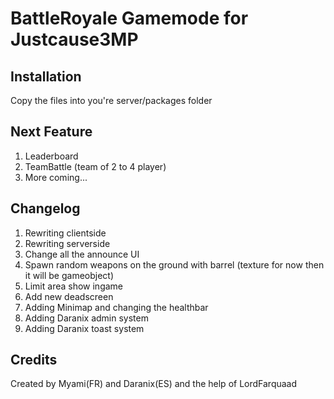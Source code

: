 # BattleRoyale Gamemode for Justcause3MP

## Installation
Copy the files into you're server/packages folder

## Next Feature
1. Leaderboard
2. TeamBattle (team of 2 to 4 player)
3. More coming...

## Changelog
1. Rewriting clientside
2. Rewriting serverside
3. Change all the announce UI
4. Spawn random weapons on the ground with barrel (texture for now then it will be gameobject)
5. Limit area show ingame
6. Add new deadscreen
7. Adding Minimap and changing the healthbar
8. Adding Daranix admin system
9. Adding Daranix toast system

## Credits
Created by Myami(FR) and Daranix(ES) and the help of LordFarquaad
